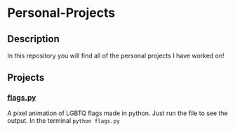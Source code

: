 # Personal-Projects

## Description
In this repository you will find all of the personal projects I have worked on!

## Projects
### [flags.py](https://github.com/Franciline/Personal-Projects/tree/main/Flags-pixel-animation)
A pixel animation of LGBTQ flags made in python. Just run the file to see the output. In the terminal ```python flags.py ```

